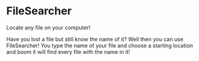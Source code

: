 # FileSearcher
Locate any file on your computer!

Have you lost a file but still know the name of it? Well then you can use FileSearcher! You type the name of your file
and choose a starting location and boom it will find every file with the name in it!
